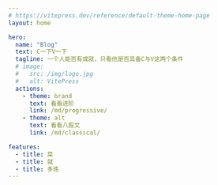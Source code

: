 ```yaml
---
# https://vitepress.dev/reference/default-theme-home-page
layout: home

hero:
  name: "Blog"
  text: C一下V一下
  tagline: 一个人能否有成就，只看他是否具备C与V这两个条件
  # image:
  #   src: /img/logo.jpg
  #   alt: VitePress
  actions:
    - theme: brand
      text: 看看进阶
      link: /md/progressive/
    - theme: alt
      text: 看看八股文
      link: /md/classical/

features:
  - title: 菜
  - title: 就
  - title: 多练
---
```


